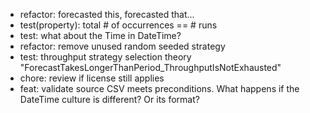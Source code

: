 - refactor: forecasted this, forecasted that...
- test(property): total # of occurrences == # runs
- test: what about the Time in DateTime?
- refactor: remove unused random seeded  strategy
- test: throughput strategy selection theory "ForecastTakesLongerThanPeriod_ThroughputIsNotExhausted"
- chore: review if license still applies
- feat: validate source CSV meets preconditions. What happens if the DateTime culture is different? Or its format?